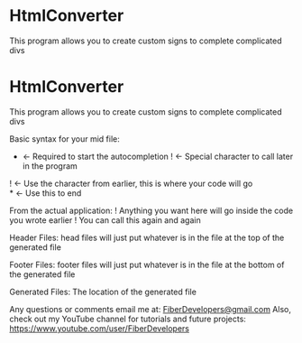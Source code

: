 # HtmlConverter
This program allows you to create custom signs to complete complicated divs

# HtmlConverter
This program allows you to create custom signs to complete complicated divs

Basic syntax for your mid file:
* <- Required to start the autocompletion
! <- Special character to call later in the program
<div id="Anything">
  <div id="HoweverManyYouWant">
    ! <- Use the character from earlier, this is where your code will go
  </div>
</div>
* <- Use this to end

From the actual application:
! Anything you want here will go inside the code you wrote earlier
! You can call this again and again

Header Files:
head files will just put whatever is in the file at the top of the generated file

Footer Files:
footer files will just put whatever is in the file at the bottom of the generated file

Generated Files:
The location of the generated file

Any questions or comments email me at: FiberDevelopers@gmail.com
Also, check out my YouTube channel for tutorials and future projects: https://www.youtube.com/user/FiberDevelopers

